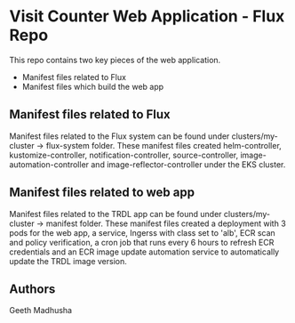 # Visit Counter Web Application - Flux Repo

This repo contains two key pieces of the web application.

- Manifest files related to Flux
- Manifest files which build the web app

## Manifest files related to Flux

Manifest files related to the Flux system can be found under clusters/my-cluster -> flux-system folder. These manifest files created helm-controller, kustomize-controller, notification-controller, source-controller, image-automation-controller and image-reflector-controller under the EKS cluster.

## Manifest files related to web app

Manifest files related to the TRDL app can be found under clusters/my-cluster -> manifest folder. These manifest files created a deployment with 3 pods for the web app, a service, Ingerss with class set to 'alb', ECR scan and policy verification, a cron job that runs every 6 hours to refresh ECR credentials and an ECR image update automation service to automatically update the TRDL image version.

## Authors

Geeth Madhusha

